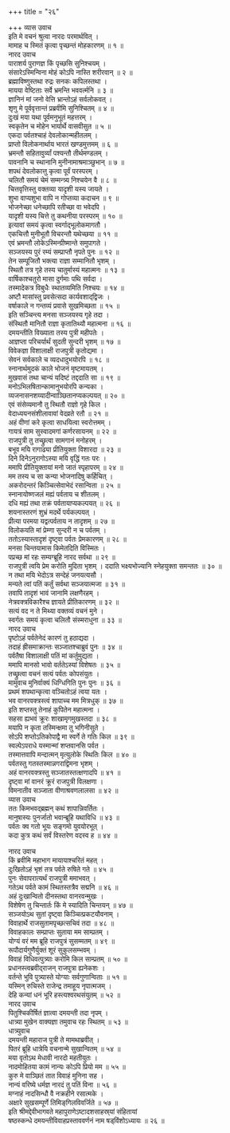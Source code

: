 +++
title = "२६"

+++
व्यास उवाच  
इति मे वचनं श्रुत्वा नारदः परमार्थवित् ।  
मामाह च स्मितं कृत्वा पृच्छन्तं मोहकारणम् ॥ १ ॥  
नारद उवाच  
पाराशर्य पुराणज्ञ किं पृच्छसि सुनिश्चयम् ।  
संसारेऽस्मिन्विना मोहं कोऽपि नास्ति शरीरवान् ॥ २ ॥  
ब्रह्माविष्णुस्तथा रुद्रः सनकः कपिलस्तथा ।  
मायया वेष्टिताः सर्वे भ्रमन्ति भववर्त्मनि ॥ ३ ॥  
ज्ञानिनं मां जनो वेत्ति भ्रान्तोऽहं सर्वलोकवत् ।  
शृणु मे पूर्ववृत्तान्तं प्रब्रवीमि सुनिश्चितम् ॥ ४ ॥  
दुःखं मया यथा पूर्वमनुभूतं महत्तरम् ।  
स्वकृतेन च मोहेन भार्यार्थे वासवीसुत ॥ ५ ॥  
एकदा पर्वतश्चाहं देवलोकान्महीतलम् ।  
प्राप्तो विलोकनार्थाय भारतं खण्डमुत्तमम् ॥ ६ ॥  
भ्रमन्तौ सहितावुर्व्यां पश्यन्तौ तीर्थमण्डलम् ।  
पावनानि च स्थानानि मुनीनामाश्रमाञ्छुभान् ॥ ७ ॥  
शपथं देवलोकात्तु कृत्वा पूर्वं परस्परम् ।  
चलितौ समयं चेमं सम्मन्त्र्य निश्चयेन वै ॥ ८ ॥  
चित्तवृत्तिस्तु वक्तव्या यादृशी यस्य जायते ।  
शुभा वाप्यशुभा वापि न गोप्तव्या कदाचन ॥ ९ ॥  
भोजनेच्छा धनेच्छापि रतीच्छा वा भवेदपि ।  
यादृशी यस्य चित्ते तु कथनीया परस्परम् ॥ १० ॥  
इत्यावां समयं कृत्वा स्वर्गाद्‌भूलोकमागतौ ।  
एकचित्तौ मुनीभूतौ विचरन्तौ यथेच्छया ॥ ११ ॥  
एवं भ्रमन्तौ लोकेऽस्मिन्ग्रीष्मान्ते समुपागते ।  
सञ्जयस्य पुरं रम्यं सम्प्राप्तौ नृपते पुनः ॥ १२ ॥  
तेन सम्पूजितौ भक्त्या राज्ञा सम्मानितौ भृशम् ।  
स्थितौ तत्र गृहे तस्य चातुर्मास्यं महात्मनः ॥ १३ ॥  
वार्षिकाश्चतुरो मासा दुर्गमाः पथि सर्वदा ।  
तस्मादेकत्र विबुधैः स्थातव्यमिति निश्चयः ॥ १४ ॥  
अष्टौ मासांस्तु प्रवसेत्सदा कार्यवशाद्‌द्विजः ।  
वर्षाकाले न गन्तव्यं प्रवासे सुखमिच्छता ॥ १५ ॥  
इति सञ्चिन्त्य मनसा सञ्जयस्य गृहे तदा ।  
संस्थितौ मानितौ राज्ञा कृतातिथ्यौ महात्मना ॥ १६ ॥  
दमयन्तीति विख्याता तस्य पुत्री महीपतेः ।  
आज्ञप्ता परिचर्यार्थं सुदती सुन्दरी भृशम् ॥ १७ ॥  
विवेकज्ञा विशालाक्षी राजपुत्री कृतोद्यमा ।  
सेवनं सर्वकाले च व्यदधादुभयोरपि ॥ १८ ॥  
स्नानार्थमुदकं काले भोजनं मृष्टमायतम् ।  
मुखवासं तथा चान्यं यदिष्टं तद्ददाति सा ॥ १९ ॥  
मनोऽभिलषितान्कामानुभयोरपि कन्यका ।  
व्यजनासनशय्यादीन्वाञ्छितानप्यकल्पयत् ॥ २० ॥  
एवं संसेव्यमानौ तु स्थितौ राज्ञो गृहे किल ।  
वेदाध्ययनसंशीलावावां वेदव्रते रतौ ॥ २१ ॥  
अहं वीणां करे कृत्वा साधयित्वा स्वरोत्तमम् ।  
गायत्रं साम सुस्वादमगां कर्णरसायनम् ॥ २२ ॥  
राजपुत्री तु तच्छ्रुत्वा सामगानं मनोहरम् ।  
बभूव मयि रागाढ्या प्रीतियुक्ता विशारदा ॥ २३ ॥  
दिने दिनेऽनुरागोऽस्या मयि वृद्धिं गतः परः ।  
ममापि प्रीतियुक्तायां मनो जातं स्पृहापरम् ॥ २४ ॥  
मम तस्य च सा कन्या भोजनादिषु कर्हिचित् ।  
अकरोदन्तरं किञ्चित्सेवाभेदं रसान्विता ॥ २५ ॥  
स्नानायोष्णजलं मह्यं पर्वताय च शीतलम् ।  
दधि मह्यं तथा तक्रं पर्वतायाप्यकल्पयत् ॥ २६ ॥  
शयनास्तरणं शुभ्रं मदर्थे पर्यकल्पयत् ।  
प्रीत्या परमया यद्वत्पर्वताय न तादृशम् ॥ २७ ॥  
विलोकयति मां प्रेम्णा सुन्दरी न च पर्वतम् ।  
ततोऽस्यास्तादृशं दृष्ट्वा पर्वतः प्रेमकारणम् ॥ २८ ॥  
मनसा चिन्तयामास किमेतदिति विस्मितः ।  
पप्रच्छ मां रहः सम्यग्ब्रूहि नारद सर्वथा ॥ २९ ॥  
राजपुत्री त्वयि प्रेम करोति मुदिता भृशम् ।
ददाति भक्ष्यभोज्यानि स्नेहयुक्ता समन्ततः ॥ ३० ॥  
न तथा मयि भेदोऽत्र सन्देहं जनयत्यसौ ।  
मन्यते त्वां पतिं कर्तुं सर्वथा सञ्जयात्मजा ॥ ३१ ॥  
तवापि तादृशं भावं जानामि लक्षणैरहम् ।  
नेत्रवक्त्रविकारैश्च ज्ञायते प्रीतिकारणम् ॥ ३२ ॥  
सत्यं वद न ते मिथ्या वक्तव्यं वचनं मुने ।  
स्वर्गतः समयं कृत्वा चलितौ संस्मराधुना ॥ ३३ ॥  
नारद उवाच  
पृष्टोऽहं पर्वतेनेदं कारणं तु हठाद्यदा ।  
तदाहं ह्रीसमाक्रान्तः सञ्जातश्चाब्रुवं पुनः ॥ ३४ ॥  
पर्वतैषा विशालाक्षी पतिं मां कर्तुमुद्यता ।  
ममापि मानसो भावो वर्ततेऽस्यां विशेषतः ॥ ३५ ॥  
तच्छ्रुत्वा वचनं सत्यं पर्वतः कोपसंयुतः ।  
मामुवाच मुनिर्वाक्यं धिग्धिगिति पुनः पुनः ॥ ३६ ॥  
प्रथमं शपथान्कृत्वा वञ्चितोऽहं त्वया यतः ।  
भव वानरवक्त्रस्त्वं शापाच्च मम मित्रधुक् ॥ ३७ ॥  
इति शप्तस्तु तेनाहं कुपितेन महात्मना ।  
सहसा ह्यभवं क्रूरः शाखामृगमुखस्तदा ॥ ३८ ॥  
मयापि न कृता तस्मिन्क्षमा तु भगिनीसुते ।  
सोऽपि शप्तोऽतिकोपाद्वै मा स्वर्गे ते गतिः किल ॥ ३९ ॥  
स्वल्पेऽपराधे यस्मान्मां शप्तवानसि पर्वत ।  
तस्मात्तवापि मन्दात्मन् मृत्युलोके स्थितिः किल ॥ ४० ॥  
पर्वतस्तु गतस्तस्मान्नगराद्विमना भृशम् ।  
अहं वानरवक्त्रस्तु सञ्जातस्तत्क्षणादपि ॥ ४१ ॥  
दृष्ट्वा मां वानरं क्रूरं राजपुत्री विलक्षणा ।  
विमनातीव सञ्जाता वीणाश्रवणलालसा ॥ ४२ ॥  
व्यास उवाच  
ततः किमभवद्‌ब्रह्मन् कथं शापान्निवर्तितः ।  
मानुषास्यः पुनर्जातो भवान्ब्रूहि यथाविधि ॥ ४३ ॥  
पर्वतः क्व गतो भूयः सङ्गमो युवयोरभूत् ।  
कदा कुत्र कथं सर्वं विस्तरेण वदस्व ह ॥ ४४ ॥  
  
नारद उवाच  
किं ब्रवीमि महाभाग मायायाश्चरितं महत् ।  
दुःखितोऽहं भृशं तत्र पर्वते रुषिते गते ॥ ४५ ॥  
पुनः सेवापरात्यर्थं राजपुत्री ममाभवत् ।  
गतेऽथ पर्वते कामं स्थितस्तत्रैव सद्मनि ॥ ४६ ॥  
अहं दुःखान्वितो दीनस्तथा वानरवन्मुखः ।  
विशेषेण तु चिन्तार्तः किं मे स्यादिति चिन्तयन् ॥ ४७ ॥  
सञ्जयोऽथ सुतां दृष्ट्वा किञ्चित्प्रकटयौवनाम् ।  
विवाहार्थे राजसुतामपृच्छत्सचिवं तदा ॥ ४८ ॥  
विवाहकालः सम्प्राप्तः सुताया मम साम्प्रतम् ।  
योग्यं वरं मम ब्रूहि राजपुत्रं सुसम्मतम् ॥ ४९ ॥  
रूपौदार्यगुणैर्युक्तं शूरं सुकुलसम्भवम् ।  
विवाहं विधिवत्पुत्र्याः करोमि किल साम्प्रतम् ॥ ५० ॥  
प्रधानस्त्वब्रवीद्‌राजन् राजपुत्रा ह्यनेकशः ।  
वर्तन्ते भुवि पुत्र्यास्ते योग्याः सर्वगुणान्विताः ॥ ५१ ॥  
यस्मिन् रुचिस्ते राजेन्द्र तमाहूय नृपात्मजम् ।  
देहि कन्यां धनं भूरि हस्त्यश्वरथसंयुतम् ॥ ५२ ॥  
नारद उवाच  
पितुश्चिकीर्षितं ज्ञात्वा दमयन्ती तदा नृपम् ।  
धात्र्या मुखेन वाक्यज्ञा तमुवाच रहः स्थितम् ॥ ५३ ॥  
धात्र्युवाच  
दमयन्ती महाराज पुत्री ते मामथाब्रवीत् ।  
पितरं ब्रूहि धात्रेयि वचनान्मे सुखान्वितम् ॥ ५४ ॥  
मया वृतोऽथ मेधावी नारदो महतीयुतः ।  
नादमोहितया कामं नान्यः कोऽपि प्रियो मम ॥ ५५ ॥  
कुरु मे वाञ्छितं तात विवाहं मुनिना सह ।  
नान्यं वरिष्ये धर्मज्ञ नारदं तु पतिं विना ॥ ५६ ॥  
मग्नाहं नादसिन्धौ वै नक्रहीने रसात्मके ।  
अक्षारे सुखसम्पूर्णे तिमिङ्‌गिलविवर्जिते ॥ ५७ ॥  
इति श्रीमद्देवीभागवते महापुराणेऽष्टादशसाहस्र्यां संहितायां  
षष्ठस्कन्धे दमयन्तीविवाहप्रस्ताववर्णनं नाम षड्‌विंशोऽध्यायः ॥ २६ ॥

